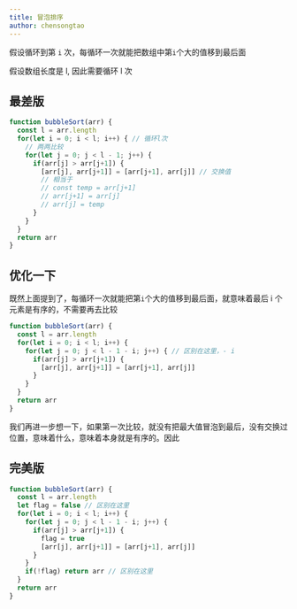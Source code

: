 ```yaml
---
title: 冒泡排序
author: chensongtao
---
```


假设循环到第 `i` 次，每循环一次就能把数组中第`i`个大的值移到最后面

假设数组长度是 l, 因此需要循环 l 次

## 最差版

```js
function bubbleSort(arr) {
  const l = arr.length
  for(let i = 0; i < l; i++) { // 循环l次
    // 两两比较
    for(let j = 0; j < l - 1; j++) {
      if(arr[j] > arr[j+1]) {
        [arr[j], arr[j+1]] = [arr[j+1], arr[j]] // 交换值
        // 相当于
        // const temp = arr[j+1]
        // arr[j+1] = arr[j]
        // arr[j] = temp
      }
    }
  }
  return arr
}

```

## 优化一下

既然上面提到了，每循环一次就能把第`i`个大的值移到最后面，就意味着最后 i 个元素是有序的，不需要再去比较

```js
function bubbleSort(arr) {
  const l = arr.length
  for(let i = 0; i < l; i++) {
    for(let j = 0; j < l - 1 - i; j++) { // 区别在这里，- i
      if(arr[j] > arr[j+1]) {
        [arr[j], arr[j+1]] = [arr[j+1], arr[j]]
      }
    }
  }
  return arr
}
```

我们再进一步想一下，如果第一次比较，就没有把最大值冒泡到最后，没有交换过位置，意味着什么，意味着本身就是有序的。因此

## 完美版

```js
function bubbleSort(arr) {
  const l = arr.length
  let flag = false // 区别在这里
  for(let i = 0; i < l; i++) {
    for(let j = 0; j < l - 1 - i; j++) {
      if(arr[j] > arr[j+1]) {
        flag = true
        [arr[j], arr[j+1]] = [arr[j+1], arr[j]]
      }
    }
    if(!flag) return arr // 区别在这里
  }
  return arr
}
```

